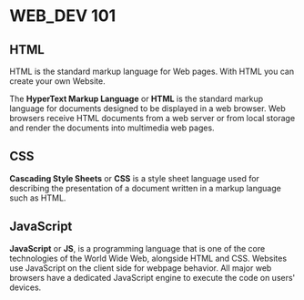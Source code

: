 # WEB_DEV 101
## HTML
HTML is the standard markup language for Web pages. With HTML you can create your own Website.

The **HyperText Markup Language** or **HTML** is the standard markup language for documents designed to be displayed in a web browser. Web browsers receive HTML documents from a web server or from local storage and render the documents into multimedia web pages.

## CSS
**Cascading Style Sheets** or **CSS** is a style sheet language used for describing the presentation of a document written in a markup language such as HTML.

## JavaScript
**JavaScript** or **JS**, is a programming language that is one of the core technologies of the World Wide Web, alongside HTML and CSS. Websites use JavaScript on the client side for webpage behavior. All major web browsers have a dedicated JavaScript engine to execute the code on users' devices.